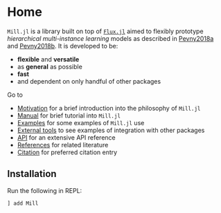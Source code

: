 # Home

`Mill.jl` is a library built on top of [`Flux.jl`](https://fluxml.ai) aimed to flexibly prototype *hierarchical multi-instance learning* models as described in [Pevny2018a](@cite) and  [Pevny2018b](@cite). It is developed to be:

* **flexible** and **versatile**
* as **general** as possible
* **fast** 
* and dependent on only handful of other packages

Go to

* [Motivation](@ref) for a brief introduction into the philosophy of `Mill.jl`
* [Manual](@ref) for brief tutorial into `Mill.jl` 
* [Examples](@ref) for some examples of `Mill.jl` use
* [External tools](@ref) to see examples of integration with other packages
* [API](@ref) for an extensive API reference
* [References](@ref) for related literature
* [Citation](@ref) for preferred citation entry

## Installation

Run the following in REPL:

```julia
] add Mill
```
